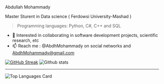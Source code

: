 Abdullah Mohammady

Master Sturent in Data science ( Ferdowsi University-Mashad )

>Programming languages: Python, C#, C++ and SQL

- 💞️ Interested in collaborating in software development projects, scientific research, etc
- 📫 Reach me : @AbdhMohammady on social networks and AbdhMohammady@gmail.com


[![GitHub Streak](http://github-readme-streak-stats.herokuapp.com?user=abdhmohammady&theme=dark&background=000000)](https://git.io/streak-stats)
![Github stats](https://github-readme-stats.vercel.app/api?username=abdhmohammady&theme=gotham&show_icons=true&count_private=true)


   

<!---
AbdhMohammady/AbdhMohammady is a ✨ special ✨ repository because its `README.md` (this file) appears on your GitHub profile.
You can click the Preview link to take a look at your changes.
--->

---
![Top Languages Card](https://github-readme-stats.vercel.app/api/top-langs/?username=abdhmohammady&theme=gotham&layout=compact)

<!---

[![Repo name](https://github-readme-stats.vercel.app/api/pin/?username=abdhmohammady&repo=repo-name)](https://github.com/abdhmohammady/DataScience)

--->
